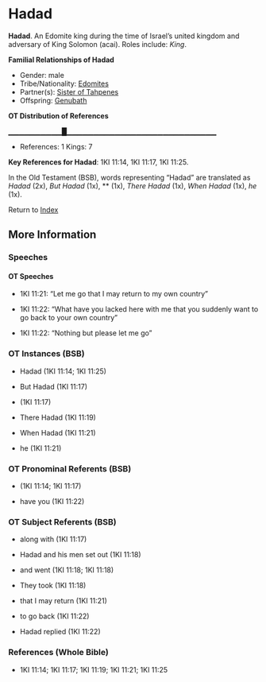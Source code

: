 # Hadad
**Hadad**. 
An Edomite king during the time of Israel’s united kingdom and adversary of King Solomon (acai). 
Roles include: 
_King_. 




**Familial Relationships of Hadad**


* Gender: male
* Tribe/Nationality: [Edomites](../../../groups/md/acai/Edom.md)
* Partner(s): [Sister of Tahpenes](SisterOfTahpenes.md)
* Offspring: [Genubath](Genubath.md)


**OT Distribution of References**

▁▁▁▁▁▁▁▁▁▁█▁▁▁▁▁▁▁▁▁▁▁▁▁▁▁▁▁▁▁▁▁▁▁▁▁▁▁▁
* References: 1 Kings: 7



**Key References for Hadad**: 
1KI 11:14, 1KI 11:17, 1KI 11:25. 


In the Old Testament (BSB), words representing “Hadad” are translated as 
*Hadad* (2x), *But Hadad* (1x), ** (1x), *There Hadad* (1x), *When Hadad* (1x), *he* (1x). 




Return to [Index](00-Index.md)

## More Information

### Speeches

#### OT Speeches

* 1KI 11:21: “Let me go that I may return to my own country”

* 1KI 11:22: “What have you lacked here with me that you suddenly want to go back to your own country”

* 1KI 11:22: “Nothing but please let me go”

### OT Instances (BSB)

* Hadad (1KI 11:14; 1KI 11:25)

* But Hadad (1KI 11:17)

*  (1KI 11:17)

* There Hadad (1KI 11:19)

* When Hadad (1KI 11:21)

* he (1KI 11:21)



### OT Pronominal Referents (BSB)

*  (1KI 11:14; 1KI 11:17)

* have you (1KI 11:22)



### OT Subject Referents (BSB)

* along with (1KI 11:17)

* Hadad and his men set out (1KI 11:18)

* and went (1KI 11:18; 1KI 11:18)

* They took (1KI 11:18)

* that I may return (1KI 11:21)

* to go back (1KI 11:22)

* Hadad replied (1KI 11:22)



### References (Whole Bible)

* 1KI 11:14; 1KI 11:17; 1KI 11:19; 1KI 11:21; 1KI 11:25



